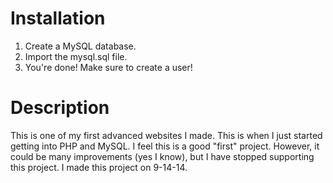 # Installation
1. Create a MySQL database.
2. Import the mysql.sql file.
3. You're done! Make sure to create a user!

# Description
This is one of my first advanced websites I made. This is when I just started getting into PHP and MySQL. I feel this is a good "first" project. However, it could be many improvements (yes I know), but I have stopped supporting this project. I made this project on 9-14-14.
